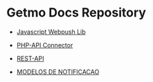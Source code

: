 # Getmo Docs Repository

- [Javascript Webpush Lib](https://github.com/Getmo-Inc/webpush/blob/master/README.md)

- [PHP-API Connector](https://github.com/Getmo-Inc/Smartpush-Php-Connector/blob/master/README.md)

- [REST-API](https://github.com/Getmo-Inc/Docs/blob/master/REST-API.md)

- [MODELOS DE NOTIFICACAO](https://github.com/Getmo-Inc/Docs/blob/master/modelos_notificacao.md)